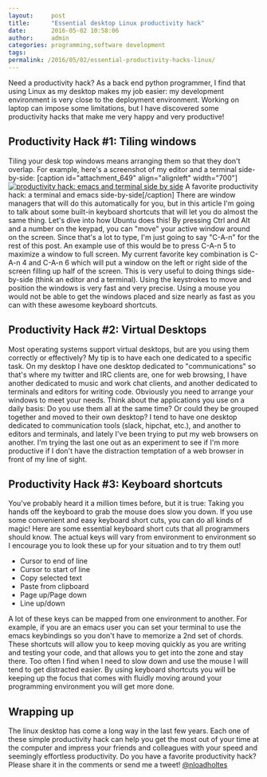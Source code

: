 ```yaml
---
layout:     post
title:      "Essential desktop Linux productivity hack"
date:       2016-05-02 10:58:06
author:     admin
categories: programming,software development
tags:  
permalink: /2016/05/02/essential-productivity-hacks-linux/
---
```

Need a productivity hack? As a back end python programmer, I find that using Linux as my desktop makes my job easier: my development environment is very close to the deployment environment. Working on laptop can impose some limitations, but I have discovered some productivity hacks that make me very happy and very productive! 

## Productivity Hack #1: Tiling windows

Tiling your desk top windows means arranging them so that they don't overlap. For example, here's a screenshot of my editor and a terminal side-by-side: [caption id="attachment_649" align="alignleft" width="700"][![productivity hack: emacs and terminal side by side](https://ironboundsoftware.com/blog-imgs/uploads/2016/04/Screenshot-from-2016-04-25-085225-e1461589018675.png)](https://ironboundsoftware.com/blog-imgs/uploads/2016/04/Screenshot-from-2016-04-25-085225-e1461589018675.png) A favorite productivity hack: a terminal and emacs side-by-side[/caption] There are window managers that will do this automatically for you, but in this article I'm going to talk about some built-in keyboard shortcuts that will let you do almost the same thing. Let's dive into how Ubuntu does this!  By pressing Ctrl and Alt and a number on the keypad, you can "move" your active window around on the screen. Since that's a lot to type, I'm just going to say "C-A-n" for the rest of this post. An example use of this would be to press C-A-n 5 to maximize a window to full screen. My current favorite key combination is C-A-n 4 and C-A-n 6 which will put a window on the left or right side of the screen filling up half of the screen. This is very useful to doing things side-by-side (think an editor and a terminal). Using the keystrokes to move and position the windows is very fast and very precise. Using a mouse you would not be able to get the windows placed and size nearly as fast as you can with these awesome keyboard shortcuts. 

## Productivity Hack #2: Virtual Desktops

Most operating systems support virtual desktops, but are you using them correctly or effectively? My tip is to have each one dedicated to a specific task. On my desktop I have one desktop dedicated to "communications" so that's where my twitter and IRC clients are, one for web browsing, I have another dedicated to music and work chat clients, and another dedicated to terminals and editors for writing code. Obviously you need to arrange your windows to meet your needs. Think about the applications you use on a daily basis: Do you use them all at the same time? Or could they be grouped together and moved to their own desktop? I tend to have one desktop dedicated to communication tools (slack, hipchat, etc.), and another to editors and terminals, and lately I've been trying to put my web browsers on another. I'm trying the last one out as an experiment to see if I'm more productive if I don't have the distraction temptation of a web browser in front of my line of sight. 

## Productivity Hack #3: Keyboard shortcuts

You've probably heard it a million times before, but it is true: Taking you hands off the keyboard to grab the mouse does slow you down. If you use some convenient and easy keyboard short cuts, you can do all kinds of magic! Here are some essential keyboard short cuts that all programmers should know. The actual keys will vary from environment to environment so I encourage you to look these up for your situation and to try them out! 

  * Cursor to end of line
  * Cursor to start of line
  * Copy selected text
  * Paste from clipboard
  * Page up/Page down
  * Line up/down

A lot of these keys can be mapped from one environment to another. For example, if you are an emacs user you can set your terminal to use the emacs keybindings so you don't have to memorize a 2nd set of chords. These shortcuts will allow you to keep moving quickly as you are writing and testing your code, and that allows you to get into the zone and stay there. Too often I find when I need to slow down and use the mouse I will tend to get distracted easier. By using keyboard shortcuts you will be keeping up the focus that comes with fluidly moving around your programming environment you will get more done. 

## Wrapping up

The linux desktop has come a long way in the last few years. Each one of these simple productivity hack can help you get the most out of your time at the computer and impress your friends and colleagues with your speed and seemingly effortless productivity. Do you have a favorite productivity hack? Please share it in the comments or send me a tweet! [@nloadholtes](https://twitter.com/nloadholtes)

